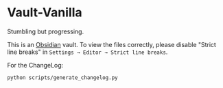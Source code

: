 # Vault-Vanilla

Stumbling but progressing.

This is an [Obsidian](https://obsidian.md/) vault. To view the files correctly, please disable "Strict line breaks" in `Settings → Editor → Strict line breaks`.

For the ChangeLog:

```bash
python scripts/generate_changelog.py
```
